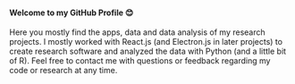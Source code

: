 #### Welcome to my GitHub Profile :blush:

Here you mostly find the apps, data and data analysis of my research projects. I mostly worked with React.js (and Electron.js in later projects) to create research software and analyzed the data with Python (and a little bit of R). Feel free to contact me with questions or feedback regarding my code or research at any time. 

<!--
**Freihaut/Freihaut** is a ✨ _special_ ✨ repository because its `README.md` (this file) appears on your GitHub profile.

Here are some ideas to get you started:

- 🔭 I’m currently working on ...
- 🌱 I’m currently learning ...
- 👯 I’m looking to collaborate on ...
- 🤔 I’m looking for help with ...
- 💬 Ask me about ...
- 📫 How to reach me: ...
- 😄 Pronouns: ...
- ⚡ Fun fact: ...
-->
